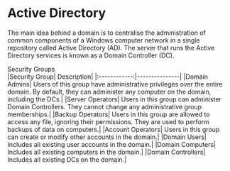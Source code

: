 # Active Directory

The main idea behind a domain is to centralise the administration of common components of a Windows computer network in a single repository called Active Directory (AD). The server that runs the Active Directory services is known as a Domain Controller (DC).

Security Groups  
|Security Group|	Description|
|:------------:|---------------|
|Domain Admins|	Users of this group have administrative privileges over the entire domain. By default, they can administer any computer on the domain, including the DCs.|
|Server Operators|	Users in this group can administer Domain Controllers. They cannot change any administrative group memberships.|
|Backup Operators|	Users in this group are allowed to access any file, ignoring their permissions. They are used to perform backups of data on computers.|
|Account Operators|	Users in this group can create or modify other accounts in the domain.|
|Domain Users|	Includes all existing user accounts in the domain.|
|Domain Computers|	Includes all existing computers in the domain.|
|Domain Controllers|	Includes all existing DCs on the domain.|
